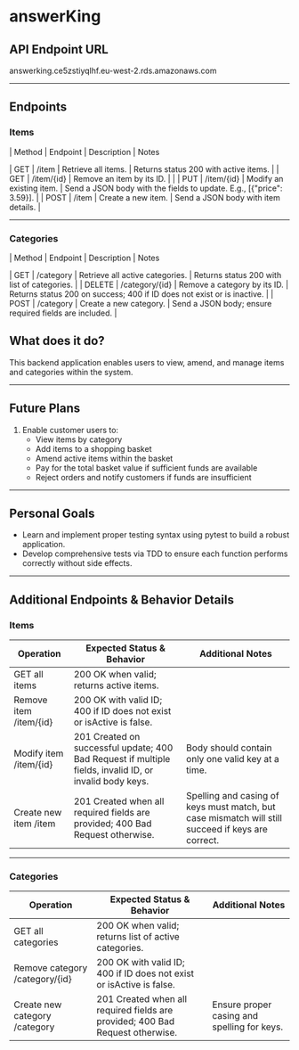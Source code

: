 # answerKing

## API Endpoint URL
answerking.ce5zstiyqlhf.eu-west-2.rds.amazonaws.com

---

## Endpoints

### Items

| Method | Endpoint          | Description                                                                                     | Notes 


| GET     | /item             | Retrieve all items.                                                                             | Returns status 200 with active items.                                                                                   |
| GET     | /item/{id}        | Remove an item by its ID.                                                                        |                                                                                                                          |
| PUT     | /item/{id}        | Modify an existing item.                                                                         | Send a JSON body with the fields to update. E.g., [{"price": 3.59}].                                                   |
| POST    | /item             | Create a new item.                                                                               | Send a JSON body with item details.                                                                                     |

---

### Categories

| Method | Endpoint             | Description                                                                                     | Notes   

| GET     | /category            | Retrieve all active categories.                                                                   | Returns status 200 with list of categories.                                                                              |
| DELETE  | /category/{id}       | Remove a category by its ID.                                                                        | Returns status 200 on success; 400 if ID does not exist or is inactive.                                                 |
| POST    | /category            | Create a new category.                                                                             | Send a JSON body; ensure required fields are included.                                                                  |

## What does it do?

This backend application enables users to view, amend, and manage items and categories within the system.

---

## Future Plans

1. Enable customer users to:
    - View items by category
    - Add items to a shopping basket
    - Amend active items within the basket
    - Pay for the total basket value if sufficient funds are available
    - Reject orders and notify customers if funds are insufficient

---

## Personal Goals

- Learn and implement proper testing syntax using pytest to build a robust application.
- Develop comprehensive tests via TDD to ensure each function performs correctly without side effects.

---

## Additional Endpoints & Behavior Details

### Items

| Operation | Expected Status & Behavior | Additional Notes |
|------------|----------------------------|------------------|
| GET all items | 200 OK when valid; returns active items. | |
| Remove item /item/{id} | 200 OK with valid ID; 400 if ID does not exist or isActive is false. | |
| Modify item /item/{id} | 201 Created on successful update; 400 Bad Request if multiple fields, invalid ID, or invalid body keys. | Body should contain only one valid key at a time. |
| Create new item /item | 201 Created when all required fields are provided; 400 Bad Request otherwise. | Spelling and casing of keys must match, but case mismatch will still succeed if keys are correct. |

---

### Categories

| Operation | Expected Status & Behavior | Additional Notes |
|------------|----------------------------|------------------|
| GET all categories | 200 OK when valid; returns list of active categories. | |
| Remove category /category/{id} | 200 OK with valid ID; 400 if ID does not exist or isActive is false. | |
| Create new category /category | 201 Created when all required fields are provided; 400 Bad Request otherwise. | Ensure proper casing and spelling for keys. |